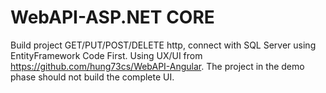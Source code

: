 # WebAPI-ASP.NET CORE
Build project GET/PUT/POST/DELETE http, connect with SQL Server using EntityFramework Code First. Using UX/UI from https://github.com/hung73cs/WebAPI-Angular. The project in the demo phase should not build the complete UI.

